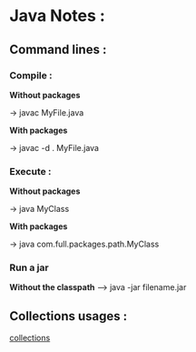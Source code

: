 # Java Notes : 

## Command lines : 

### Compile : 
**Without packages**

-> javac MyFile.java 

**With packages**

-> javac -d . MyFile.java

### Execute : 

**Without packages**

-> java MyClass

**With packages**

-> java com.full.packages.path.MyClass

### Run a jar
**Without the classpath**
--> java -jar filename.jar

## Collections usages : 
[collections](resources/collectionsJava.png)